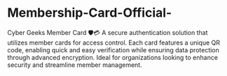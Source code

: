 # Membership-Card-Official-
Cyber Geeks Member Card 🛡️💳 A secure authentication solution that utilizes member cards for access control. Each card features a unique QR code, enabling quick and easy verification while ensuring data protection through advanced encryption. Ideal for organizations looking to enhance security and streamline member management.
